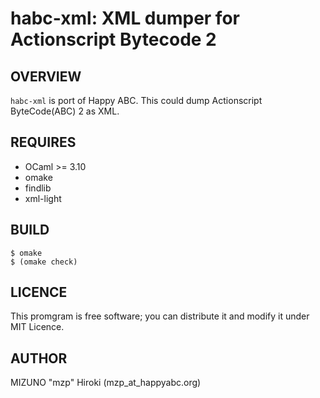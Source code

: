 habc-xml: XML dumper for Actionscript Bytecode 2
================================================

OVERVIEW
--------
`habc-xml` is port of Happy ABC. This could dump Actionscript ByteCode(ABC) 2
as XML.

REQUIRES
--------

* OCaml >= 3.10
* omake
* findlib
* xml-light


BUILD
-----

    $ omake
    $ (omake check)


LICENCE
-------
This promgram is free software; you can distribute it and modify it under MIT Licence.


AUTHOR
------
MIZUNO "mzp" Hiroki (mzp_at_happyabc.org)

